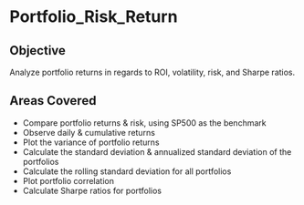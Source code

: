 # Portfolio_Risk_Return

## Objective
Analyze portfolio returns in regards to ROI, volatility, risk, and Sharpe ratios.

## Areas Covered
* Compare portfolio returns & risk, using SP500 as the benchmark
* Observe daily & cumulative returns
* Plot the variance of portfolio returns
* Calculate the standard deviation & annualized standard deviation of the portfolios
* Calculate the rolling standard deviation for all portfolios
* Plot portfolio correlation
* Calculate Sharpe ratios for portfolios
